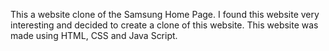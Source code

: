 This a website clone of the Samsung Home Page. I found this website very interesting and decided to create a clone of this website.
This website was made using HTML, CSS and Java Script.
